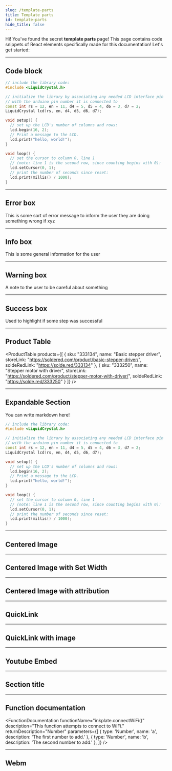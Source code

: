 ```yaml
---
slug: /template-parts
title: Template parts
id: template-parts
hide_title: false
---
```


Hi! You've found the secret **template parts** page! This page contains code snippets of React elements specifically made for this documentation! Let's get started:

---

## Code block

```cpp
// include the library code:
#include <LiquidCrystal.h>

// initialize the library by associating any needed LCD interface pin
// with the arduino pin number it is connected to
const int rs = 12, en = 11, d4 = 5, d5 = 4, d6 = 3, d7 = 2;
LiquidCrystal lcd(rs, en, d4, d5, d6, d7);

void setup() {
  // set up the LCD's number of columns and rows:
  lcd.begin(16, 2);
  // Print a message to the LCD.
  lcd.print("hello, world!");
}

void loop() {
  // set the cursor to column 0, line 1
  // (note: line 1 is the second row, since counting begins with 0):
  lcd.setCursor(0, 1);
  // print the number of seconds since reset:
  lcd.print(millis() / 1000);
}
```

---

## Error box

<ErrorBox>This is some sort of error message to inform the user they are doing something wrong if xyz</ErrorBox>

---

## Info box

<InfoBox>This is some general information for the user</InfoBox>

---

## Warning box

<WarningBox>A note to the user to be careful about something</WarningBox>

---

## Success box

<SuccessBox>Used to highlight if some step was successful</SuccessBox>

---

## Product Table

<ProductTable 
  products={[
    {
      sku: "333134",
      name: "Basic stepper driver",
      storeLink: "https://soldered.com/product/basic-stepper-driver/",
      soldeRedLink: "https://solde.red/333134"
    },
    {
      sku: "333250",
      name: "Stepper motor with driver",
      storeLink: "https://soldered.com/product/stepper-motor-with-driver/",
      soldeRedLink: "https://solde.red/333250"
    }
  ]}
/>

---

## Expandable Section

<ExpandableSection title="Click on this, and it will expand!">

You can write markdown here!

```cpp
// include the library code:
#include <LiquidCrystal.h>

// initialize the library by associating any needed LCD interface pin
// with the arduino pin number it is connected to
const int rs = 12, en = 11, d4 = 5, d5 = 4, d6 = 3, d7 = 2;
LiquidCrystal lcd(rs, en, d4, d5, d6, d7);

void setup() {
  // set up the LCD's number of columns and rows:
  lcd.begin(16, 2);
  // Print a message to the LCD.
  lcd.print("hello, world!");
}

void loop() {
  // set the cursor to column 0, line 1
  // (note: line 1 is the second row, since counting begins with 0):
  lcd.setCursor(0, 1);
  // print the number of seconds since reset:
  lcd.print(millis() / 1000);
}
```

</ExpandableSection>

---

## Centered Image

<CenteredImage src="/img/soldered_docs_social_card.jpg" alt="Soldered Docs Social Card" caption="This is an example caption." />

---

## Centered Image with Set Width

<CenteredImage src="/img/soldered_docs_social_card.jpg" alt="Soldered Docs Social Card" caption="This is an example caption." width="300px" />

---

## Centered Image with attribution

<CenteredImage
  src="/img/soldered_docs_social_card.jpg"
  alt="Descriptive alt text"
  caption="This is a cool image"
  attribution_name="Unsplash Author"
  attribution_link="https://unsplash.com/@author"
/>


---

## QuickLink

<QuickLink 
  title="Soldered Electronics GitHub" 
  description="Find libraries, hardware files and more"
  url="https://github.com/SolderedElectronics" 
/>

---

## QuickLink with image

<QuickLink 
  title="1-channel relay board with easyC" 
  description="Soldered webstore page for 1-channel relay board with easyC"
  url="https://soldered.com/product/1-channel-relay-board-with-easyc/"
  image="img/small_product_images/333021.jpg" 
/>

---

## Youtube Embed

<YouTubeEmbed videoId="7zRY-R7_--E" />

---

## Section title

<SectionTitle title="Troubleshooting" backgroundImage="/img/faq.webp" />

---

## Function documentation

<FunctionDocumentation
  functionName="inkplate.connectWiFi()"
  description="This function attempts to connect to WiFi."
  returnDescription="Number"
  parameters={[
    { type: 'Number', name: 'a', description: 'The first number to add.' },
    { type: 'Number', name: 'b', description: 'The second number to add.' },
  ]}
/>

---

## Webm

<WebmVideo src="./img/test2.webm"></WebmVideo>